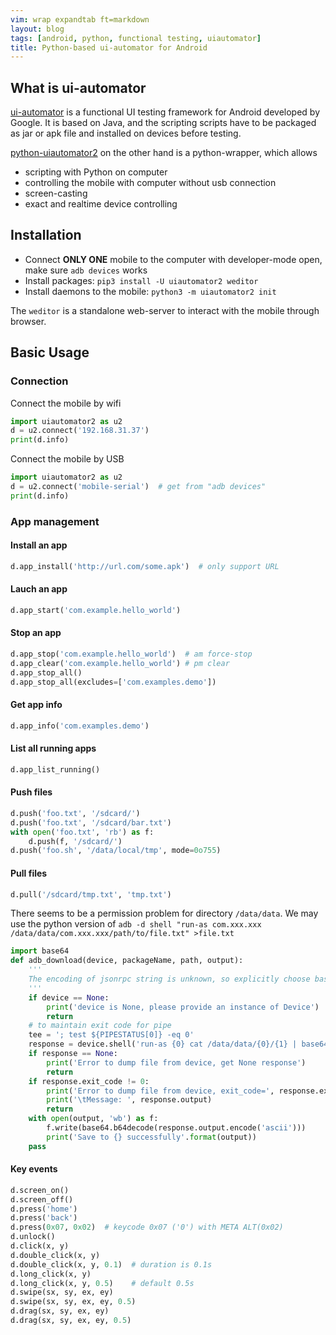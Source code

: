 ```yaml
---
vim: wrap expandtab ft=markdown
layout: blog
tags: [android, python, functional testing, uiautomator]
title: Python-based ui-automator for Android
---
```


## What is ui-automator

[ui-automator](https://developer.android.com/training/testing/ui-automator) is a functional UI testing framework
for Android developed by Google. It is based on Java, and the scripting scripts have to be packaged as jar or apk
file and installed on devices before testing.

[python-uiautomator2](https://github.com/openatx/uiautomator2) on the other hand is a python-wrapper, which allows

  * scripting with Python on computer
  * controlling the mobile with computer without usb connection
  * screen-casting
  * exact and realtime device controlling

## Installation

  * Connect **ONLY ONE** mobile to the computer with developer-mode open, make sure `adb devices` works
  * Install packages: `pip3 install -U uiautomator2 weditor`
  * Install daemons to the mobile: `python3 -m uiautomator2 init`

The `weditor` is a standalone web-server to interact with the mobile through browser.

## Basic Usage

### Connection

Connect the mobile by wifi

```python
import uiautomator2 as u2
d = u2.connect('192.168.31.37')
print(d.info)
```

Connect the mobile by USB

```python
import uiautomator2 as u2
d = u2.connect('mobile-serial')  # get from "adb devices"
print(d.info)
```

### App management

#### Install an app

```python
d.app_install('http://url.com/some.apk')  # only support URL
```

#### Lauch an app

```python
d.app_start('com.example.hello_world')
```

#### Stop an app

```python
d.app_stop('com.example.hello_world')  # am force-stop
d.app_clear('com.example.hello_world') # pm clear
d.app_stop_all()
d.app_stop_all(excludes=['com.examples.demo'])
```

#### Get app info

```python
d.app_info('com.examples.demo')
```

#### List all running apps

```python
d.app_list_running()
```

#### Push files

```python
d.push('foo.txt', '/sdcard/')
d.push('foo.txt', '/sdcard/bar.txt')
with open('foo.txt', 'rb') as f:
    d.push(f, '/sdcard/')
d.push('foo.sh', '/data/local/tmp', mode=0o755)
```

#### Pull files

```python
d.pull('/sdcard/tmp.txt', 'tmp.txt') 
```
There seems to be a permission problem for directory `/data/data`. We may use the python version of `adb -d shell "run-as com.xxx.xxx /data/data/com.xxx.xxx/path/to/file.txt" >file.txt`

```python
import base64
def adb_download(device, packageName, path, output):
    '''
    The encoding of jsonrpc string is unknown, so explicitly choose base64
    '''
    if device == None:
        print('device is None, please provide an instance of Device')
        return
	# to maintain exit code for pipe
	tee = '; test ${PIPESTATUS[0]} -eq 0'
    response = device.shell('run-as {0} cat /data/data/{0}/{1} | base64'.format(packageName, path) + tee)
    if response == None:
        print('Error to dump file from device, get None response')
        return
    if response.exit_code != 0:
        print('Error to dump file from device, exit_code=', response.exit_code)
        print('\tMessage: ', response.output)
        return
    with open(output, 'wb') as f:
        f.write(base64.b64decode(response.output.encode('ascii')))
        print('Save to {} successfully'.format(output))
    pass
```

#### Key events

```python
d.screen_on()
d.screen_off()
d.press('home')
d.press('back')
d.press(0x07, 0x02)  # keycode 0x07 ('0') with META ALT(0x02)
d.unlock()
d.click(x, y)
d.double_click(x, y)
d.double_click(x, y, 0.1)  # duration is 0.1s
d.long_click(x, y)
d.long_click(x, y, 0.5)    # default 0.5s
d.swipe(sx, sy, ex, ey)
d.swipe(sx, sy, ex, ey, 0.5)
d.drag(sx, sy, ex, ey)
d.drag(sx, sy, ex, ey, 0.5)
```
